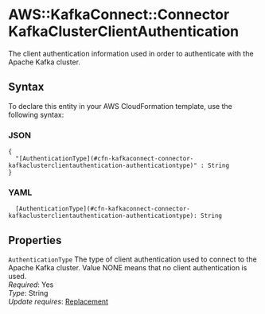 # AWS::KafkaConnect::Connector KafkaClusterClientAuthentication<a name="aws-properties-kafkaconnect-connector-kafkaclusterclientauthentication"></a>

The client authentication information used in order to authenticate with the Apache Kafka cluster\.

## Syntax<a name="aws-properties-kafkaconnect-connector-kafkaclusterclientauthentication-syntax"></a>

To declare this entity in your AWS CloudFormation template, use the following syntax:

### JSON<a name="aws-properties-kafkaconnect-connector-kafkaclusterclientauthentication-syntax.json"></a>

```
{
  "[AuthenticationType](#cfn-kafkaconnect-connector-kafkaclusterclientauthentication-authenticationtype)" : String
}
```

### YAML<a name="aws-properties-kafkaconnect-connector-kafkaclusterclientauthentication-syntax.yaml"></a>

```
  [AuthenticationType](#cfn-kafkaconnect-connector-kafkaclusterclientauthentication-authenticationtype): String
```

## Properties<a name="aws-properties-kafkaconnect-connector-kafkaclusterclientauthentication-properties"></a>

`AuthenticationType`  <a name="cfn-kafkaconnect-connector-kafkaclusterclientauthentication-authenticationtype"></a>
The type of client authentication used to connect to the Apache Kafka cluster\. Value NONE means that no client authentication is used\.  
*Required*: Yes  
*Type*: String  
*Update requires*: [Replacement](https://docs.aws.amazon.com/AWSCloudFormation/latest/UserGuide/using-cfn-updating-stacks-update-behaviors.html#update-replacement)